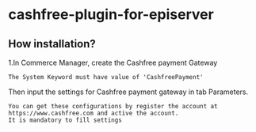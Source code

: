 # cashfree-plugin-for-episerver
## How installation?
1.In Commerce Manager, create the Cashfree payment Gateway

	The System Keyword must have value of 'CashfreePayment'
Then input the settings for Cashfree payment gateway in tab Parameters.

	You can get these configurations by register the account at https://www.cashfree.com and active the account.
	It is mandatory to fill settings

